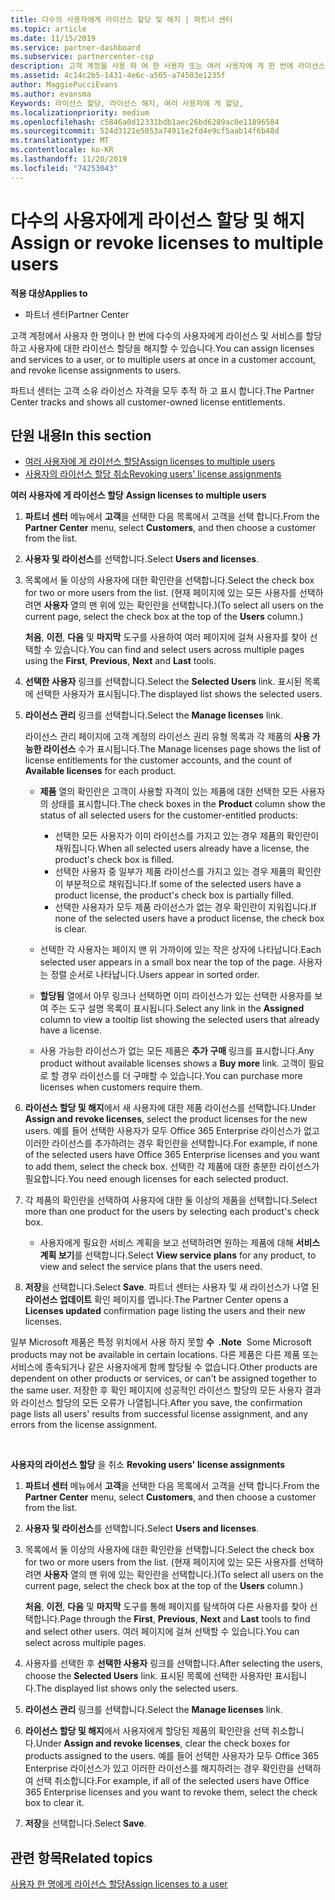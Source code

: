 ```yaml
---
title: 다수의 사용자에게 라이선스 할당 및 해지 | 파트너 센터
ms.topic: article
ms.date: 11/15/2019
ms.service: partner-dashboard
ms.subservice: partnercenter-csp
description: 고객 계정을 사용 하 여 한 사용자 또는 여러 사용자에 게 한 번에 라이선스 및 서비스를 할당 하거나 해지 하는 방법에 대해 알아봅니다.
ms.assetid: 4c14c2b5-1431-4e6c-a505-a74503e1235f
author: MaggiePucciEvans
ms.author: evansma
Keywords: 라이선스 할당, 라이선스 해지, 여러 사용자에 게 할당,
ms.localizationpriority: medium
ms.openlocfilehash: c5846a0d12331bdb1aec26bd6289ac0e11896584
ms.sourcegitcommit: 524d3121e5053a74911e2fd4e9cf5aab14f6b48d
ms.translationtype: MT
ms.contentlocale: ko-KR
ms.lasthandoff: 11/20/2019
ms.locfileid: "74253043"
---
```

# <a name="assign-or-revoke-licenses-to-multiple-users"></a><span data-ttu-id="e4e24-104">다수의 사용자에게 라이선스 할당 및 해지</span><span class="sxs-lookup"><span data-stu-id="e4e24-104">Assign or revoke licenses to multiple users</span></span>

<span data-ttu-id="e4e24-105">**적용 대상**</span><span class="sxs-lookup"><span data-stu-id="e4e24-105">**Applies to**</span></span>

-  <span data-ttu-id="e4e24-106">파트너 센터</span><span class="sxs-lookup"><span data-stu-id="e4e24-106">Partner Center</span></span>

<span data-ttu-id="e4e24-107">고객 계정에서 사용자 한 명이나 한 번에 다수의 사용자에게 라이선스 및 서비스를 할당하고 사용자에 대한 라이선스 할당을 해지할 수 있습니다.</span><span class="sxs-lookup"><span data-stu-id="e4e24-107">You can assign licenses and services to a user, or to multiple users at once in a customer account, and revoke license assignments to users.</span></span>

<span data-ttu-id="e4e24-108">파트너 센터는 고객 소유 라이선스 자격을 모두 추적 하 고 표시 합니다.</span><span class="sxs-lookup"><span data-stu-id="e4e24-108">The Partner Center tracks and shows all customer-owned license entitlements.</span></span>

## <a name="in-this-section"></a><span data-ttu-id="e4e24-109">단원 내용</span><span class="sxs-lookup"><span data-stu-id="e4e24-109">In this section</span></span>


-   [<span data-ttu-id="e4e24-110">여러 사용자에 게 라이선스 할당</span><span class="sxs-lookup"><span data-stu-id="e4e24-110">Assign licenses to multiple users</span></span>](#assign-licenses-to-groups)
-   [<span data-ttu-id="e4e24-111">사용자의 라이선스 할당 취소</span><span class="sxs-lookup"><span data-stu-id="e4e24-111">Revoking users' license assignments</span></span>](#revoking-licenses)

<span data-ttu-id="e4e24-112"><a href="" id="assign-licenses-to-groups"></a>**여러 사용자에 게 라이선스 할당** 
</span><span class="sxs-lookup"><span data-stu-id="e4e24-112"><a href="" id="assign-licenses-to-groups"></a>
**Assign licenses to multiple users**</span></span>

1.  <span data-ttu-id="e4e24-113">**파트너 센터** 메뉴에서 **고객**을 선택한 다음 목록에서 고객을 선택 합니다.</span><span class="sxs-lookup"><span data-stu-id="e4e24-113">From the **Partner Center** menu, select **Customers**, and then choose a customer from the list.</span></span>
2.  <span data-ttu-id="e4e24-114">**사용자 및 라이선스**를 선택합니다.</span><span class="sxs-lookup"><span data-stu-id="e4e24-114">Select **Users and licenses**.</span></span>
3.  <span data-ttu-id="e4e24-115">목록에서 둘 이상의 사용자에 대한 확인란을 선택합니다.</span><span class="sxs-lookup"><span data-stu-id="e4e24-115">Select the check box for two or more users from the list.</span></span> <span data-ttu-id="e4e24-116">(현재 페이지에 있는 모든 사용자를 선택하려면 **사용자** 열의 맨 위에 있는 확인란을 선택합니다.)</span><span class="sxs-lookup"><span data-stu-id="e4e24-116">(To select all users on the current page, select the check box at the top of the **Users** column.)</span></span>

    <span data-ttu-id="e4e24-117">**처음**, **이전**, **다음** 및 **마지막** 도구를 사용하여 여러 페이지에 걸쳐 사용자를 찾아 선택할 수 있습니다.</span><span class="sxs-lookup"><span data-stu-id="e4e24-117">You can find and select users across multiple pages using the **First**, **Previous**, **Next** and **Last** tools.</span></span>

4.  <span data-ttu-id="e4e24-118">**선택한 사용자** 링크를 선택합니다.</span><span class="sxs-lookup"><span data-stu-id="e4e24-118">Select the **Selected Users** link.</span></span> <span data-ttu-id="e4e24-119">표시된 목록에 선택한 사용자가 표시됩니다.</span><span class="sxs-lookup"><span data-stu-id="e4e24-119">The displayed list shows the selected users.</span></span>
5.  <span data-ttu-id="e4e24-120">**라이선스 관리** 링크를 선택합니다.</span><span class="sxs-lookup"><span data-stu-id="e4e24-120">Select the **Manage licenses** link.</span></span>

    <span data-ttu-id="e4e24-121">라이선스 관리 페이지에 고객 계정의 라이선스 권리 유형 목록과 각 제품의 **사용 가능한 라이선스** 수가 표시됩니다.</span><span class="sxs-lookup"><span data-stu-id="e4e24-121">The Manage licenses page shows the list of license entitlements for the customer accounts, and the count of **Available licenses** for each product.</span></span>

    -   <span data-ttu-id="e4e24-122">**제품** 열의 확인란은 고객이 사용할 자격이 있는 제품에 대한 선택한 모든 사용자의 상태를 표시합니다.</span><span class="sxs-lookup"><span data-stu-id="e4e24-122">The check boxes in the **Product** column show the status of all selected users for the customer-entitled products:</span></span>

        -   <span data-ttu-id="e4e24-123">선택한 모든 사용자가 이미 라이선스를 가지고 있는 경우 제품의 확인란이 채워집니다.</span><span class="sxs-lookup"><span data-stu-id="e4e24-123">When all selected users already have a license, the product's check box is filled.</span></span>
        -   <span data-ttu-id="e4e24-124">선택한 사용자 중 일부가 제품 라이선스를 가지고 있는 경우 제품의 확인란이 부분적으로 채워집니다.</span><span class="sxs-lookup"><span data-stu-id="e4e24-124">If some of the selected users have a product license, the product's check box is partially filled.</span></span>
        -   <span data-ttu-id="e4e24-125">선택한 사용자가 모두 제품 라이선스가 없는 경우 확인란이 지워집니다.</span><span class="sxs-lookup"><span data-stu-id="e4e24-125">If none of the selected users have a product license, the check box is clear.</span></span>
    -   <span data-ttu-id="e4e24-126">선택한 각 사용자는 페이지 맨 위 가까이에 있는 작은 상자에 나타납니다.</span><span class="sxs-lookup"><span data-stu-id="e4e24-126">Each selected user appears in a small box near the top of the page.</span></span> <span data-ttu-id="e4e24-127">사용자는 정렬 순서로 나타납니다.</span><span class="sxs-lookup"><span data-stu-id="e4e24-127">Users appear in sorted order.</span></span>

    -   <span data-ttu-id="e4e24-128">**할당됨** 열에서 아무 링크나 선택하면 이미 라이선스가 있는 선택한 사용자를 보여 주는 도구 설명 목록이 표시됩니다.</span><span class="sxs-lookup"><span data-stu-id="e4e24-128">Select any link in the **Assigned** column to view a tooltip list showing the selected users that already have a license.</span></span>

    -   <span data-ttu-id="e4e24-129">사용 가능한 라이선스가 없는 모든 제품은 **추가 구매** 링크를 표시합니다.</span><span class="sxs-lookup"><span data-stu-id="e4e24-129">Any product without available licenses shows a **Buy more** link.</span></span> <span data-ttu-id="e4e24-130">고객이 필요로 할 경우 라이선스를 더 구매할 수 있습니다.</span><span class="sxs-lookup"><span data-stu-id="e4e24-130">You can purchase more licenses when customers require them.</span></span>

6.  <span data-ttu-id="e4e24-131">**라이선스 할당 및 해지**에서 새 사용자에 대한 제품 라이선스를 선택합니다.</span><span class="sxs-lookup"><span data-stu-id="e4e24-131">Under **Assign and revoke licenses**, select the product licenses for the new users.</span></span> <span data-ttu-id="e4e24-132">예를 들어 선택한 사용자가 모두 Office 365 Enterprise 라이선스가 없고 이러한 라이선스를 추가하려는 경우 확인란을 선택합니다.</span><span class="sxs-lookup"><span data-stu-id="e4e24-132">For example, if none of the selected users have Office 365 Enterprise licenses and you want to add them, select the check box.</span></span> <span data-ttu-id="e4e24-133">선택한 각 제품에 대한 충분한 라이선스가 필요합니다.</span><span class="sxs-lookup"><span data-stu-id="e4e24-133">You need enough licenses for each selected product.</span></span>
7.  <span data-ttu-id="e4e24-134">각 제품의 확인란을 선택하여 사용자에 대한 둘 이상의 제품을 선택합니다.</span><span class="sxs-lookup"><span data-stu-id="e4e24-134">Select more than one product for the users by selecting each product's check box.</span></span>
    -   <span data-ttu-id="e4e24-135">사용자에게 필요한 서비스 계획을 보고 선택하려면 원하는 제품에 대해 **서비스 계획 보기**를 선택합니다.</span><span class="sxs-lookup"><span data-stu-id="e4e24-135">Select **View service plans** for any product, to view and select the service plans that the users need.</span></span>

8.  <span data-ttu-id="e4e24-136">**저장**을 선택합니다.</span><span class="sxs-lookup"><span data-stu-id="e4e24-136">Select **Save**.</span></span> <span data-ttu-id="e4e24-137">파트너 센터는 사용자 및 새 라이선스가 나열 된 **라이선스 업데이트** 확인 페이지를 엽니다.</span><span class="sxs-lookup"><span data-stu-id="e4e24-137">The Partner Center opens a **Licenses updated** confirmation page listing the users and their new licenses.</span></span>

<span data-ttu-id="e4e24-138">일부 Microsoft 제품은 특정 위치에서 사용 하지 못할 **수  .**</span><span class="sxs-lookup"><span data-stu-id="e4e24-138">**Note**  Some Microsoft products may not be available in certain locations.</span></span> <span data-ttu-id="e4e24-139">다른 제품은 다른 제품 또는 서비스에 종속되거나 같은 사용자에게 함께 할당될 수 없습니다.</span><span class="sxs-lookup"><span data-stu-id="e4e24-139">Other products are dependent on other products or services, or can't be assigned together to the same user.</span></span> <span data-ttu-id="e4e24-140">저장한 후 확인 페이지에 성공적인 라이선스 할당의 모든 사용자 결과와 라이선스 할당의 모든 오류가 나열됩니다.</span><span class="sxs-lookup"><span data-stu-id="e4e24-140">After you save, the confirmation page lists all users' results from successful license assignment, and any errors from the license assignment.</span></span>

 

<span data-ttu-id="e4e24-141"><a href="" id="revoking-licenses"></a>**사용자의 라이선스 할당** 을 취소 
</span><span class="sxs-lookup"><span data-stu-id="e4e24-141"><a href="" id="revoking-licenses"></a>
**Revoking users' license assignments**</span></span>

1.  <span data-ttu-id="e4e24-142">**파트너 센터** 메뉴에서 **고객**을 선택한 다음 목록에서 고객을 선택 합니다.</span><span class="sxs-lookup"><span data-stu-id="e4e24-142">From the **Partner Center** menu, select **Customers**, and then choose a customer from the list.</span></span>
2.  <span data-ttu-id="e4e24-143">**사용자 및 라이선스**를 선택합니다.</span><span class="sxs-lookup"><span data-stu-id="e4e24-143">Select **Users and licenses**.</span></span>
3.  <span data-ttu-id="e4e24-144">목록에서 둘 이상의 사용자에 대한 확인란을 선택합니다.</span><span class="sxs-lookup"><span data-stu-id="e4e24-144">Select the check box for two or more users from the list.</span></span> <span data-ttu-id="e4e24-145">(현재 페이지에 있는 모든 사용자를 선택하려면 **사용자** 열의 맨 위에 있는 확인란을 선택합니다.)</span><span class="sxs-lookup"><span data-stu-id="e4e24-145">(To select all users on the current page, select the check box at the top of the **Users** column.)</span></span>

    <span data-ttu-id="e4e24-146">**처음**, **이전**, **다음** 및 **마지막** 도구를 통해 페이지를 탐색하여 다른 사용자를 찾아 선택합니다.</span><span class="sxs-lookup"><span data-stu-id="e4e24-146">Page through the **First**, **Previous**, **Next** and **Last** tools to find and select other users.</span></span> <span data-ttu-id="e4e24-147">여러 페이지에 걸쳐 선택할 수 있습니다.</span><span class="sxs-lookup"><span data-stu-id="e4e24-147">You can select across multiple pages.</span></span>

4.  <span data-ttu-id="e4e24-148">사용자를 선택한 후 **선택한 사용자** 링크를 선택합니다.</span><span class="sxs-lookup"><span data-stu-id="e4e24-148">After selecting the users, choose the **Selected Users** link.</span></span> <span data-ttu-id="e4e24-149">표시된 목록에 선택한 사용자만 표시됩니다.</span><span class="sxs-lookup"><span data-stu-id="e4e24-149">The displayed list shows only the selected users.</span></span>
5.  <span data-ttu-id="e4e24-150">**라이선스 관리** 링크를 선택합니다.</span><span class="sxs-lookup"><span data-stu-id="e4e24-150">Select the **Manage licenses** link.</span></span>
6.  <span data-ttu-id="e4e24-151">**라이선스 할당 및 해지**에서 사용자에게 할당된 제품의 확인란을 선택 취소합니다.</span><span class="sxs-lookup"><span data-stu-id="e4e24-151">Under **Assign and revoke licenses**, clear the check boxes for products assigned to the users.</span></span> <span data-ttu-id="e4e24-152">예를 들어 선택한 사용자가 모두 Office 365 Enterprise 라이선스가 있고 이러한 라이선스를 해지하려는 경우 확인란을 선택하여 선택 취소합니다.</span><span class="sxs-lookup"><span data-stu-id="e4e24-152">For example, if all of the selected users have Office 365 Enterprise licenses and you want to revoke them, select the check box to clear it.</span></span>
7.  <span data-ttu-id="e4e24-153">**저장**을 선택합니다.</span><span class="sxs-lookup"><span data-stu-id="e4e24-153">Select **Save**.</span></span>

## <a name="related-topics"></a><span data-ttu-id="e4e24-154">관련 항목</span><span class="sxs-lookup"><span data-stu-id="e4e24-154">Related topics</span></span>


[<span data-ttu-id="e4e24-155">사용자 한 명에게 라이선스 할당</span><span class="sxs-lookup"><span data-stu-id="e4e24-155">Assign licenses to a user</span></span>](assign-licenses-to-users.md)

 

 



